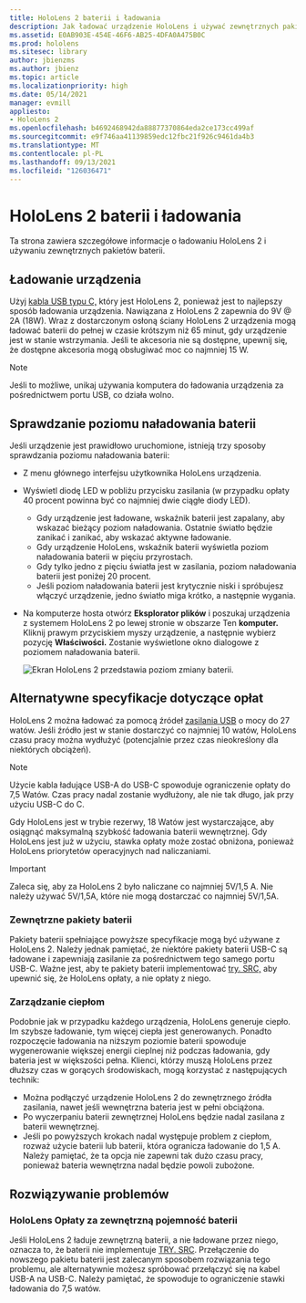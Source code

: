 ```yaml
---
title: HoloLens 2 baterii i ładowania
description: Jak ładować urządzenie HoloLens i używać zewnętrznych pakietów baterii.
ms.assetid: E0AB903E-454E-46F6-AB25-4DFA0A475B0C
ms.prod: hololens
ms.sitesec: library
author: jbienzms
ms.author: jbienz
ms.topic: article
ms.localizationpriority: high
ms.date: 05/14/2021
manager: evmill
appliesto:
- HoloLens 2
ms.openlocfilehash: b4692468942da88877370864eda2ce173cc499af
ms.sourcegitcommit: e9f746aa41139859edc12fbc21f926c9461da4b3
ms.translationtype: MT
ms.contentlocale: pl-PL
ms.lasthandoff: 09/13/2021
ms.locfileid: "126036471"
---
```

# <a name="hololens-2-battery-and-charging"></a>HoloLens 2 baterii i ładowania

Ta strona zawiera szczegółowe informacje o ładowaniu HoloLens 2 i używaniu zewnętrznych pakietów baterii.

## <a name="charging-the-device"></a>Ładowanie urządzenia

Użyj [kabla USB typu C,](https://www.microsoft.com/en-us/p/microsoft-hololens-2-usb-c-charger-cable/8vj21f2z8pk5?rtc=1) który jest HoloLens 2, ponieważ jest to najlepszy sposób ładowania urządzenia. Nawiązana z HoloLens 2 zapewnia do 9V @ 2A (18W). Wraz z dostarczonym osłoną ściany HoloLens 2 urządzenia mogą ładować baterii do pełnej w czasie krótszym niż 65 minut, gdy urządzenie jest w stanie wstrzymania. Jeśli te akcesoria nie są dostępne, upewnij się, że dostępne akcesoria mogą obsługiwać moc co najmniej 15 W.

> [!NOTE]
> Jeśli to możliwe, unikaj używania komputera do ładowania urządzenia za pośrednictwem portu USB, co działa wolno.

## <a name="checking-the-battery-charge-level"></a>Sprawdzanie poziomu naładowania baterii
Jeśli urządzenie jest prawidłowo uruchomione, istnieją trzy sposoby sprawdzania poziomu naładowania baterii:

- Z menu głównego interfejsu użytkownika HoloLens urządzenia.
- Wyświetl diodę LED w pobliżu przycisku zasilania (w przypadku opłaty 40 procent powinna być co najmniej dwie ciągłe diody LED).
    - Gdy urządzenie jest ładowane, wskaźnik baterii jest zapalany, aby wskazać bieżący poziom naładowania.  Ostatnie światło będzie zanikać i zanikać, aby wskazać aktywne ładowanie.
    - Gdy urządzenie HoloLens, wskaźnik baterii wyświetla poziom naładowania baterii w pięciu przyrostach.
    - Gdy tylko jedno z pięciu światła jest w zasilania, poziom naładowania baterii jest poniżej 20 procent.
    - Jeśli poziom naładowania baterii jest krytycznie niski i spróbujesz włączyć urządzenie, jedno światło miga krótko, a następnie wygania.
- Na komputerze hosta otwórz **Eksplorator plików** i poszukaj urządzenia z systemem HoloLens 2 po lewej stronie w obszarze Ten **komputer.** Kliknij prawym przyciskiem myszy urządzenie, a następnie wybierz pozycję **Właściwości.** Zostanie wyświetlone okno dialogowe z poziomem naładowania baterii.

   ![Ekran HoloLens 2 przedstawia poziom zmiany baterii.](images/ResetRecovery2.png)

## <a name="alternative-charging-specifications"></a>Alternatywne specyfikacje dotyczące opłat

HoloLens 2 można ładować za pomocą źródeł [zasilania USB](https://www.usb.org/usb-charger-pd) o mocy do 27 watów. Jeśli źródło jest w stanie dostarczyć co najmniej 10 watów, HoloLens czasu pracy można wydłużyć (potencjalnie przez czas nieokreślony dla niektórych obciążeń). 

> [!NOTE]
> Użycie kabla ładujące USB-A do USB-C spowoduje ograniczenie opłaty do 7,5 Watów. Czas pracy nadal zostanie wydłużony, ale nie tak długo, jak przy użyciu USB-C do C.

Gdy HoloLens jest w trybie rezerwy, 18 Watów jest wystarczające, aby osiągnąć maksymalną szybkość ładowania baterii wewnętrznej. Gdy HoloLens jest już w użyciu, stawka opłaty może zostać obniżona, ponieważ HoloLens priorytetów operacyjnych nad naliczaniami.

> [!IMPORTANT]
> Zaleca się, aby za HoloLens 2 było naliczane co najmniej 5V/1,5 A. Nie należy używać 5V/1,5A, które nie mogą dostarczać co najmniej 5V/1,5A. 

### <a name="external-battery-packs"></a>Zewnętrzne pakiety baterii

Pakiety baterii spełniające powyższe specyfikacje mogą być używane z HoloLens 2. Należy jednak pamiętać, że niektóre pakiety baterii USB-C są ładowane i zapewniają zasilanie za pośrednictwem tego samego portu USB-C. Ważne jest, aby te pakiety baterii implementować [try. SRC,](https://usb.org/document-library/usb-type-cr-cable-and-connector-specification-revision-20) aby upewnić się, że HoloLens opłaty, a nie opłaty z niego. 

### <a name="managing-heat"></a>Zarządzanie ciepłom

Podobnie jak w przypadku każdego urządzenia, HoloLens generuje ciepło. Im szybsze ładowanie, tym więcej ciepła jest generowanych. Ponadto rozpoczęcie ładowania na niższym poziomie baterii spowoduje wygenerowanie większej energii cieplnej niż podczas ładowania, gdy bateria jest w większości pełna. Klienci, którzy muszą HoloLens przez dłuższy czas w gorących środowiskach, mogą korzystać z następujących technik:

- Można podłączyć urządzenie HoloLens 2 do zewnętrznego źródła zasilania, nawet jeśli wewnętrzna bateria jest w pełni obciążona.
- Po wyczerpaniu baterii zewnętrznej HoloLens będzie nadal zasilana z baterii wewnętrznej.    
- Jeśli po powyższych krokach nadal występuje problem z ciepłom, rozważ użycie baterii lub baterii, która ogranicza ładowanie do 1,5 A. Należy pamiętać, że ta opcja nie zapewni tak dużo czasu pracy, ponieważ bateria wewnętrzna nadal będzie powoli zubożone.

## <a name="troubleshooting"></a>Rozwiązywanie problemów


### <a name="hololens-charges-external-battery"></a>HoloLens Opłaty za zewnętrzną pojemność baterii
Jeśli HoloLens 2 ładuje zewnętrzną baterii, a nie ładowane przez niego, oznacza to, że baterii nie implementuje [TRY. SRC](https://usb.org/document-library/usb-type-cr-cable-and-connector-specification-revision-20). Przełączenie do nowszego pakietu baterii jest zalecanym sposobem rozwiązania tego problemu, ale alternatywnie możesz spróbować przełączyć się na kabel USB-A na USB-C. Należy pamiętać, że spowoduje to ograniczenie stawki ładowania do 7,5 watów.
